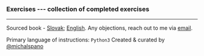 ### Exercises --- collection of completed exercises
___

Sourced book - [Slovak](https://www.creatingwithpython.com/eknihy.html#mvp); [English](https://www.creatingwithpython.com/eknihy.html#spwp).
Any objections, reach out to me via [email](mailto:michal.spano03@gmail.com).

Primary language of instructions: `Python3`
Created & curated by [@michalspano](https://github.com/michalspano/)
